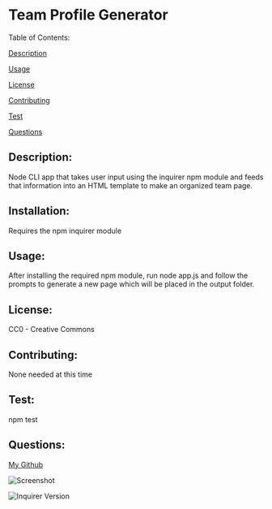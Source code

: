 
  # Team Profile Generator

  Table of Contents: 
  

  [Description](#description)
  

  [Usage](#usage)
  

  [License](#license)
  

  [Contributing](#contributing)
  

  [Test](#test)
  

  [Questions](#questions)

  ## Description:
  

  Node CLI app that takes user input using the inquirer npm module and feeds that information into an HTML template to make an organized team page. 

  ## Installation:
  
 
  Requires the npm inquirer module

  ## Usage:
  

  After installing the required npm module, run node app.js and follow the prompts to generate a new page which will be placed in the output folder. 

  ## License:
  

  CC0 - Creative Commons 

  ## Contributing:
  

  None needed at this time

  ## Test:
  

  npm test

  ## Questions:
  [My Github](https://github.com/ajper05)

  ![Screenshot](/screenshot.jpg)

  ![Inquirer Version](https://img.shields.io/node/v/inquirer/latest)

